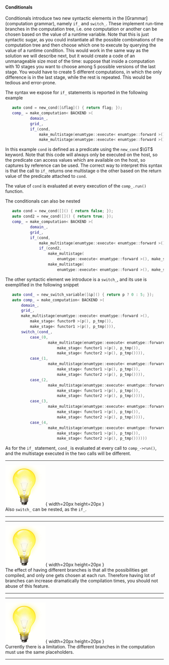 #### Conditionals

Conditionals introduce two new syntactic elements in the
[Grammar](computation grammar), namely ```if_``` and ```switch_```.
These implement run-time branches in the computation tree, i.e. one computation
or another can be chosen based on the value of a runtime variable.
Note that this is just syntactic sugar, as you could instantiate all the
possible combinations of the computation tree and then choose which one to
execute by querying the value of a runtime condition. This would work
in the same way as the solution we will describe next, but it would create a
code of an unmanageable size most of the time: suppose that inside a computation
with 10 stages you want to choose among 5 possible versions of the last stage.
You would have to create 5 different computations, in which the only difference
is in the last stage, while the rest is repeated. This would be tedious and error-prone.

The syntax we expose for ```if_``` statements is reported in the following example

```c++
   auto cond = new_cond([&flag]() { return flag; });
   comp_ = make_computation< BACKEND >(
           domain_,
           grid_,
           if_(cond,
               make_multistage(enumtype::execute< enumtype::forward >(), make_stage< functor0 >(p())),
               make_multistage(enumtype::execute< enumtype::forward >(), make_stage< functor1 >(p()))));
```
In this example ```cond``` is defined as a predicate using the ```new_cond``` $\GT$ keyword. Note that this code will always only
be executed on the host, so the predicate can access values which are available on the host, so captures by reference can be used.
The correct way to interpret this syntax is that the call to ```if_``` returns one multistage o the other based on
the return value of the predicate attached to ```cond```.

The value of ```cond``` is evaluated at every execution of the ```comp_.run()``` function.

The conditionals can also be nested

```c++
   auto cond = new_cond([]() { return false; });
   auto cond2 = new_cond([]() { return true; });
   comp_ = make_computation< BACKEND >(
           domain_,
           grid_,
           if_(cond,
               make_multistage(enumtype::execute< enumtype::forward >(), make_stage< functor0 >(p())),
               if_(cond2,
                   make_multistage(
                       enumtype::execute< enumtype::forward >(), make_stage< functor1 >(p())),
                   make_multistage(
                       enumtype::execute< enumtype::forward >(), make_stage< functor2 >(p())))));
```

The other syntactic element we introduce is a ```switch_```,
and its use is exemplified in the following snippet
```c++
   auto cond_ = new_switch_variable([&p]() { return p ? 0 : 5; });
   auto comp_ = make_computation< BACKEND >(
       domain_,
       grid_,
       make_multistage(enumtype::execute< enumtype::forward >(),
           make_stage< functor0 >(p(), p_tmp()),
           make_stage< functor1 >(p(), p_tmp())),
       switch_(cond_,
           case_(0,
                   make_multistage(enumtype::execute< enumtype::forward >(),
                       make_stage< functor1 >(p(), p_tmp()),
                       make_stage< functor2 >(p(), p_tmp()))),
           case_(1,
                   make_multistage(enumtype::execute< enumtype::forward >(),
                       make_stage< functor1 >(p(), p_tmp()),
                       make_stage< functor2 >(p(), p_tmp()))),
           case_(2,
                   make_multistage(enumtype::execute< enumtype::forward >(),
                       make_stage< functor1 >(p(), p_tmp()),
                       make_stage< functor2 >(p(), p_tmp()))),
           case_(3,
                   make_multistage(enumtype::execute< enumtype::forward >(),
                       make_stage< functor1 >(p(), p_tmp()),
                       make_stage< functor2 >(p(), p_tmp()))),
           case_(4,
                   make_multistage(enumtype::execute< enumtype::forward >(),
                       make_stage< functor1 >(p(), p_tmp()),
                       make_stage< functor2 >(p(), p_tmp())))))
```

As for the ```if_``` statement, ```cond_``` is evaluated at every call to ```comp_->run()```, and the
multistage executed in the two calls will be different.

---------------------------------------------------   --------------------------------------------------------
![Tip](figures/hint.gif){ width=20px height=20px }                                                        
                                                      Also ```switch_``` can be nested, as the ```if_```.
---------------------------------------------------   --------------------------------------------------------


---------------------------------------------------   --------------------------------------------------------
![Tip](figures/hint.gif){ width=20px height=20px }                                                        
                                                      The effect of having different branches is that all the
                                                      possibilities get compiled, and only one gets chosen at
                                                      each run. Therefore having lot of branches can increase
                                                      dramatically the compilation times, you should not abuse
                                                      of this feature.
---------------------------------------------------   --------------------------------------------------------

---------------------------------------------------   --------------------------------------------------------
![Tip](figures/hint.gif){ width=20px height=20px }                                                        
                                                      Currently there is a limitation. The different branches
                                                      in the computation must use the same placeholders.
---------------------------------------------------   --------------------------------------------------------
